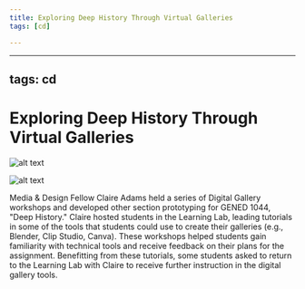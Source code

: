 ```yaml
---
title: Exploring Deep History Through Virtual Galleries
tags: [cd]

---
```


---
tags: cd
---

# Exploring Deep History Through Virtual Galleries

![alt text](https://files.slack.com/files-pri/T0HTW3H0V-F0329E4N3A8/screen_shot_2022-02-08_at_2.47.36_pm.png?pub_secret=63cccd652d)

![alt text](https://files.slack.com/files-pri/T0HTW3H0V-F032KQ359DF/screen_shot_2022-02-08_at_2.52.44_pm.png?pub_secret=a27751d3c9)

Media & Design Fellow Claire Adams held a series of Digital Gallery workshops and developed other section prototyping for GENED 1044, "Deep History." Claire hosted students in the Learning Lab, leading tutorials in some of the tools that students could use to create their galleries (e.g., Blender, Clip Studio, Canva). These workshops helped students gain familiarity with technical tools and receive feedback on their plans for the assignment. Benefitting from these tutorials, some students asked to return to the Learning Lab with Claire to receive further instruction in the digital gallery tools.